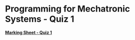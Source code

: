 Programming for Mechatronic Systems - Quiz 1 
===================================

**[Marking Sheet - Quiz 1](https://forms.gle/JJi4Mt6iVkk441Hs8)**

